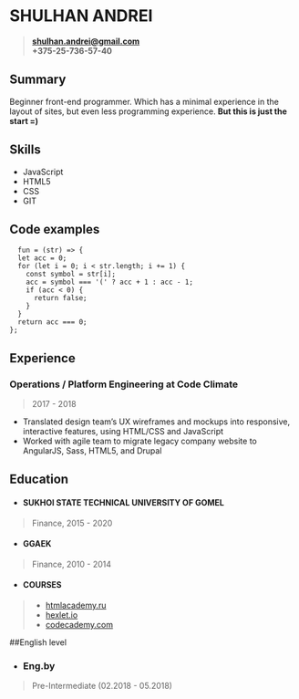 
# SHULHAN ANDREI

>**shulhan.andrei@gmail.com**  
>**+375-25-736-57-40**   

## Summary


Beginner front-end programmer. Which has a minimal experience in the layout of sites, but even less programming experience.
**But this is just the start =)**

## Skills
- JavaScript
- HTML5
- CSS
- GIT

## Code examples
      fun = (str) => {
      let acc = 0;
      for (let i = 0; i < str.length; i += 1) {
        const symbol = str[i];
        acc = symbol === '(' ? acc + 1 : acc - 1;
        if (acc < 0) {
          return false;
        }
      }
      return acc === 0;
    };

## Experience
### Operations / Platform Engineering at Code Climate
>  2017 - 2018

* Translated design team’s UX wireframes and mockups into responsive, interactive features, using HTML/CSS and JavaScript
*  Worked with agile team to migrate legacy company website to AngularJS, Sass, HTML5, and Drupal


## Education
* ####  SUKHOI STATE TECHNICAL UNIVERSITY OF GOMEL
> Finance, 2015 - 2020


* #### GGAEK
> Finance, 2010 - 2014

* #### COURSES
>* [htmlacademy.ru ](https://htmlacademy.ru )
>* [hexlet.io](https://ru.hexlet.io)
>* [codecademy.com](https://www.codecademy.com/learn)

##English level
* ### Eng.by
> Pre-Intermediate (02.2018 - 05.2018)